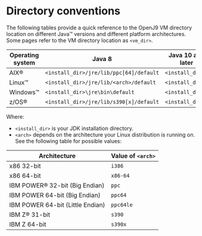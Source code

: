 <!--
* Copyright (c) 2017, 2018 IBM Corp. and others
*
* This program and the accompanying materials are made
* available under the terms of the Eclipse Public License 2.0
* which accompanies this distribution and is available at
* https://www.eclipse.org/legal/epl-2.0/ or the Apache
* License, Version 2.0 which accompanies this distribution and
* is available at https://www.apache.org/licenses/LICENSE-2.0.
*
* This Source Code may also be made available under the
* following Secondary Licenses when the conditions for such
* availability set forth in the Eclipse Public License, v. 2.0
* are satisfied: GNU General Public License, version 2 with
* the GNU Classpath Exception [1] and GNU General Public
* License, version 2 with the OpenJDK Assembly Exception [2].
*
* [1] https://www.gnu.org/software/classpath/license.html
* [2] http://openjdk.java.net/legal/assembly-exception.html
*
* SPDX-License-Identifier: EPL-2.0 OR Apache-2.0 OR GPL-2.0 WITH
* Classpath-exception-2.0 OR LicenseRef-GPL-2.0 WITH Assembly-exception
-->

# Directory conventions

The following tables provide a quick reference to the OpenJ9 VM directory location on different Java&trade; versions and different platform architectures. Some
pages refer to the VM directory location as `<vm_dir>`.


| Operating system            | Java 8                                  | Java 10 and later                          |
|-----------------------------|-----------------------------------------|-------------------------------------------|
| AIX&reg;         | `<install_dir>/jre/lib/ppc[64]/default` | `<install_dir>/` |
| Linux&trade;     | `<install_dir>/jre/lib/<arch>/default`  | `<install_dir>/` |
| Windows&trade;   | `<install_dir>\jre\bin\default`         | `<install_dir>\` |
| z/OS&reg;        | `<install_dir>/jre/lib/s390[x]/default` | `<install_dir>/` |

Where:

- `<install_dir>` is your JDK installation directory.
- `<arch>` depends on the architecture your Linux distribution is running on. See the following table for possible values:

| Architecture                                       | Value of `<arch>`     |
|----------------------------------------------------|-----------------------|
| x86 32-bit                                         | `i386`                |
| x86 64-bit                                         | `x86-64`              |
| IBM POWER&reg; 32-bit (Big Endian)      | `ppc`                 |
| IBM POWER 64-bit (Big Endian)                      | `ppc64`               |
| IBM POWER 64-bit (Little Endian)                   | `ppc64le`             |
| IBM Z&reg; 31-bit                       | `s390`                |
| IBM Z 64-bit                                       | `s390x`               |
